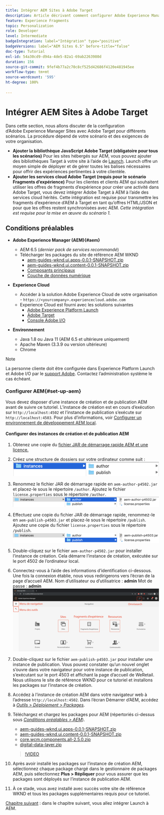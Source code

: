```yaml
---
title: Intégrer AEM Sites à Adobe Target
description: Article décrivant comment configurer Adobe Experience Manager avec Adobe Target pour différents scénarios.
feature: Experience Fragments
topic: Personalization
role: Developer
level: Intermediate
badgeIntegration: label="Intégration" type="positive"
badgeVersions: label="AEM Sites 6.5" before-title="false"
doc-type: Tutorial
exl-id: 54a30cd9-d94a-4de5-82a1-69ab2263980d
duration: 156
source-git-commit: 9fef4b77a2c70c8cf525d42686f4120e481945ee
workflow-type: tm+mt
source-wordcount: '595'
ht-degree: 100%

---
```


# Intégrer AEM Sites à Adobe Target

Dans cette section, nous allons discuter de la configuration d’Adobe Experience Manager Sites avec Adobe Target pour différents scénarios. La procédure dépend de votre scénario et des exigences de votre organisation.

* **Ajouter la bibliothèque JavaScript Adobe Target (obligatoire pour tous les scénarios)**
Pour les sites hébergés sur AEM, vous pouvez ajouter des bibliothèques Target à votre site à l’aide de [Launch](https://experienceleague.adobe.com/docs/experience-platform/tags/home.html?lang=fr). Launch offre un moyen simple de déployer et de gérer toutes les balises nécessaires pour offrir des expériences pertinentes à votre clientèle.
* **Ajouter les services cloud Adobe Target (requis pour le scénario Fragments d’expérience)**
Pour les clientes et clients AEM qui souhaitent utiliser les offres de fragments d’expérience pour créer une activité dans Adobe Target, vous devez intégrer Adobe Target à AEM à l’aide des services cloud hérités. Cette intégration est requise pour transmettre les fragments d’expérience d’AEM à Target en tant qu’offres HTML/JSON et pour que les offres restent synchronisées avec AEM. *Cette intégration est requise pour la mise en œuvre du scénario 1.*

## Conditions préalables

* **Adobe Experience Manager (AEM){#aem}**
   * AEM 6.5 (*dernier pack de services recommandé*)
   * Télécharger les packages du site de référence AEM WKND
      * [aem-guides-wknd.ui.apps-0.0.1-SNAPSHOT.zip](https://github.com/adobe/aem-guides-wknd/releases/download/archetype-18.1/aem-guides-wknd.ui.apps-0.0.1-SNAPSHOT.zip)
      * [aem-guides-wknd.ui.content-0.0.1-SNAPSHOT.zip](https://github.com/adobe/aem-guides-wknd/releases/download/archetype-18.1/aem-guides-wknd.ui.content-0.0.1-SNAPSHOT.zip)
      * [Composants principaux](https://github.com/adobe/aem-core-wcm-components/releases/download/core.wcm.components.reactor-2.5.0/core.wcm.components.all-2.5.0.zip)
      * [Couche de données numérique](assets/implementation/digital-data-layer.zip)

* **Experience Cloud**
   * Accéder à la solution Adobe Experience Cloud de votre organisation - `https://<yourcompany>.experiencecloud.adobe.com`
   * Experience Cloud est fourni avec les solutions suivantes
      * [Adobe Experience Platform Launch](https://experiencecloud.adobe.com)
      * [Adobe Target](https://experiencecloud.adobe.com)
      * [Console Adobe I/O](https://console.adobe.io)

* **Environnement**
   * Java 1.8 ou Java 11 (AEM 6.5 et ultérieure uniquement)
   * Apache Maven (3.3.9 ou version ultérieure)
   * Chrome

>[!NOTE]
>
> La personne cliente doit être configurée dans Experience Platform Launch et Adobe I/O par le [support Adobe](https://helpx.adobe.com/fr/contact/enterprise-support.ec.html). Contactez l’administration système le cas échéant.

### Configurer AEM{#set-up-aem}

Vous devez disposer d’une instance de création et de publication AEM avant de suivre ce tutoriel. L’instance de création est en cours d’exécution sur `http://localhost:4502` et l’instance de publication s’exécute sur `http://localhost:4503`. Pour plus d’informations, voir [Configurer un environnement de développement AEM local](https://experienceleague.adobe.com/docs/experience-manager-learn/foundation/development/set-up-a-local-aem-development-environment.html?lang=fr).

#### Configurer des instances de création et de publication AEM

1. Obtenez une copie du [fichier JAR de démarrage rapide AEM et une licence.](https://helpx.adobe.com/experience-manager/6-5/sites/deploying/using/deploy.html#GettingtheSoftware?lang=fr)
2. Créez une structure de dossiers sur votre ordinateur comme suit :
   ![Structure de dossiers.](assets/implementation/aem-setup-1.png)
3. Renommez le fichier JAR de démarrage rapide en `aem-author-p4502.jar` et placez-le sous le répertoire `/author`. Ajoutez le fichier `license.properties` sous le répertoire `/author`.
   ![Instance de création AEM.](assets/implementation/aem-setup-author.png)
4. Effectuez une copie du fichier JAR de démarrage rapide, renommez-le en `aem-publish-p4503.jar` et placez-le sous le répertoire `/publish`. Ajoutez une copie du fichier `license.properties` sous le répertoire `/publish`.
   ![Instance de publication AEM.](assets/implementation/aem-setup-publish.png)
5. Double-cliquez sur le fichier `aem-author-p4502.jar` pour installer l’instance de création. Cela démarre l’instance de création, exécutée sur le port 4502 de l’ordinateur local.
6. Connectez-vous à l’aide des informations d’identification ci-dessous. Une fois la connexion établie, nous vous redirigerons vers l’écran de la page d’accueil AEM.
Nom d’utilisateur ou d’utilisatrice : **admin**
Mot de passe : **admin**
   ![Instance de publication AEM.](assets/implementation/aem-author-home-page.png)
7. Double-cliquez sur le fichier `aem-publish-p4503.jar` pour installer une instance de publication. Vous pouvez constater qu’un nouvel onglet s’ouvre dans votre navigateur pour votre instance de publication, s’exécutant sur le port 4503 et affichant la page d’accueil de WeRetail. Nous utilisons le site de référence WKND pour ce tutoriel et installons les packages sur l’instance de création.
8. Accédez à l’instance de création AEM dans votre navigateur web à l’adresse `http://localhost:4502`. Dans l’écran Démarrer d’AEM, accédez à *[Outils > Déploiement > Packages](http://localhost:4502/crx/packmgr/index.jsp)*.
9. Téléchargez et chargez les packages pour AEM (répertoriés ci-dessus sous *[Conditions préalables > AEM](#aem)*).
   * [aem-guides-wknd.ui.apps-0.0.1-SNAPSHOT.zip](https://github.com/adobe/aem-guides-wknd/releases/download/archetype-18.1/aem-guides-wknd.ui.apps-0.0.1-SNAPSHOT.zip)
   * [aem-guides-wknd.ui.content-0.0.1-SNAPSHOT.zip](https://github.com/adobe/aem-guides-wknd/releases/download/archetype-18.1/aem-guides-wknd.ui.content-0.0.1-SNAPSHOT.zip)
   * [core.wcm.components.all-2.5.0.zip](https://github.com/adobe/aem-core-wcm-components/releases/download/core.wcm.components.reactor-2.5.0/core.wcm.components.all-2.5.0.zip)
   * [digital-data-layer.zip](assets/implementation/digital-data-layer.zip)

   >[!VIDEO](https://video.tv.adobe.com/v/28377?quality=12&learn=on)
10. Après avoir installé les packages sur l’instance de création AEM, sélectionnez chaque package chargé dans le gestionnaire de packages AEM, puis sélectionnez **Plus > Répliquer** pour vous assurer que les packages sont déployés sur l’instance de publication AEM.
11. À ce stade, vous avez installé avec succès votre site de référence WKND et tous les packages supplémentaires requis pour ce tutoriel.

[Chapitre suivant](./using-launch-adobe-io.md) : dans le chapitre suivant, vous allez intégrer Launch à AEM.
